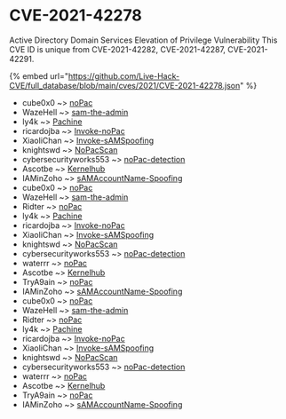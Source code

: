 # CVE-2021-42278

Active Directory Domain Services Elevation of Privilege Vulnerability This CVE ID is unique from CVE-2021-42282, CVE-2021-42287, CVE-2021-42291.

{% embed url="https://github.com/Live-Hack-CVE/full_database/blob/main/cves/2021/CVE-2021-42278.json" %}


* cube0x0 ~> [noPac](https://www.alice-snow.ru/2021/database/cve-2021-42278/nopac-cube0x0)
* WazeHell ~> [sam-the-admin](https://www.alice-snow.ru/2021/database/cve-2021-42278/sam-the-admin-wazehell)
* ly4k ~> [Pachine](https://www.alice-snow.ru/2021/database/cve-2021-42278/pachine-ly4k)
* ricardojba ~> [Invoke-noPac](https://www.alice-snow.ru/2021/database/cve-2021-42278/invoke-nopac-ricardojba)
* XiaoliChan ~> [Invoke-sAMSpoofing](https://www.alice-snow.ru/2021/database/cve-2021-42278/invoke-samspoofing-xiaolichan)
* knightswd ~> [NoPacScan](https://www.alice-snow.ru/2021/database/cve-2021-42278/nopacscan-knightswd)
* cybersecurityworks553 ~> [noPac-detection](https://www.alice-snow.ru/2021/database/cve-2021-42278/nopac-detection-cybersecurityworks553)
* Ascotbe ~> [Kernelhub](https://www.alice-snow.ru/2021/database/cve-2021-42278/kernelhub-ascotbe)
* IAMinZoho ~> [sAMAccountName-Spoofing](https://www.alice-snow.ru/2021/database/cve-2021-42278/samaccountname-spoofing-iaminzoho)
* cube0x0 ~> [noPac](https://www.alice-snow.ru/2021/database/cve-2021-42278/nopac-cube0x0)
* WazeHell ~> [sam-the-admin](https://www.alice-snow.ru/2021/database/cve-2021-42278/sam-the-admin-wazehell)
* Ridter ~> [noPac](https://www.alice-snow.ru/2021/database/cve-2021-42278/nopac-ridter)
* ly4k ~> [Pachine](https://www.alice-snow.ru/2021/database/cve-2021-42278/pachine-ly4k)
* ricardojba ~> [Invoke-noPac](https://www.alice-snow.ru/2021/database/cve-2021-42278/invoke-nopac-ricardojba)
* XiaoliChan ~> [Invoke-sAMSpoofing](https://www.alice-snow.ru/2021/database/cve-2021-42278/invoke-samspoofing-xiaolichan)
* knightswd ~> [NoPacScan](https://www.alice-snow.ru/2021/database/cve-2021-42278/nopacscan-knightswd)
* cybersecurityworks553 ~> [noPac-detection](https://www.alice-snow.ru/2021/database/cve-2021-42278/nopac-detection-cybersecurityworks553)
* waterrr ~> [noPac](https://www.alice-snow.ru/2021/database/cve-2021-42278/nopac-waterrr)
* Ascotbe ~> [Kernelhub](https://www.alice-snow.ru/2021/database/cve-2021-42278/kernelhub-ascotbe)
* TryA9ain ~> [noPac](https://www.alice-snow.ru/2021/database/cve-2021-42278/nopac-trya9ain)
* IAMinZoho ~> [sAMAccountName-Spoofing](https://www.alice-snow.ru/2021/database/cve-2021-42278/samaccountname-spoofing-iaminzoho)
* cube0x0 ~> [noPac](https://www.alice-snow.ru/2021/database/cve-2021-42278/nopac-cube0x0)
* WazeHell ~> [sam-the-admin](https://www.alice-snow.ru/2021/database/cve-2021-42278/sam-the-admin-wazehell)
* Ridter ~> [noPac](https://www.alice-snow.ru/2021/database/cve-2021-42278/nopac-ridter)
* ly4k ~> [Pachine](https://www.alice-snow.ru/2021/database/cve-2021-42278/pachine-ly4k)
* ricardojba ~> [Invoke-noPac](https://www.alice-snow.ru/2021/database/cve-2021-42278/invoke-nopac-ricardojba)
* XiaoliChan ~> [Invoke-sAMSpoofing](https://www.alice-snow.ru/2021/database/cve-2021-42278/invoke-samspoofing-xiaolichan)
* knightswd ~> [NoPacScan](https://www.alice-snow.ru/2021/database/cve-2021-42278/nopacscan-knightswd)
* cybersecurityworks553 ~> [noPac-detection](https://www.alice-snow.ru/2021/database/cve-2021-42278/nopac-detection-cybersecurityworks553)
* waterrr ~> [noPac](https://www.alice-snow.ru/2021/database/cve-2021-42278/nopac-waterrr)
* Ascotbe ~> [Kernelhub](https://www.alice-snow.ru/2021/database/cve-2021-42278/kernelhub-ascotbe)
* TryA9ain ~> [noPac](https://www.alice-snow.ru/2021/database/cve-2021-42278/nopac-trya9ain)
* IAMinZoho ~> [sAMAccountName-Spoofing](https://www.alice-snow.ru/2021/database/cve-2021-42278/samaccountname-spoofing-iaminzoho)